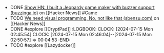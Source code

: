 - DONE [Show HN: I built a Jeopardy game maker with buzzer support (buzzinga.io)](https://news.ycombinator.com/item?id=40960508) on [[Hacker News]] #Game
- TODO [We need visual programming. No, not like that (sbensu.com)](https://news.ycombinator.com/item?id=40937119) on [[Hacker News]]
- DONE #explore [[CryptPad]]
  :LOGBOOK:
  CLOCK: [2024-07-15 Mon 02:45:54]
  CLOCK: [2024-07-15 Mon 02:46:04]--[2024-07-15 Mon 02:50:57] =>  00:04:53
  :END:
- TODO #explore [[Lazydocker]]